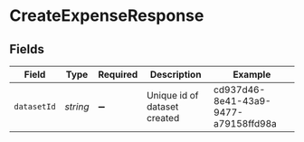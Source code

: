 # CreateExpenseResponse


## Fields

| Field                                | Type                                 | Required                             | Description                          | Example                              |
| ------------------------------------ | ------------------------------------ | ------------------------------------ | ------------------------------------ | ------------------------------------ |
| `datasetId`                          | *string*                             | :heavy_minus_sign:                   | Unique id of dataset created         | cd937d46-8e41-43a9-9477-a79158ffd98a |